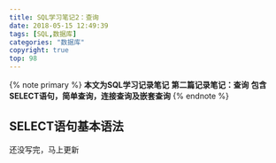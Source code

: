 ```yaml
---
title: SQL学习笔记2：查询
date: 2018-05-15 12:49:39
tags: [SQL,数据库]
categories: "数据库"
copyright: true
top: 98
---
```

{% note primary %}
**本文为SQL学习记录笔记** 
**第二篇记录笔记：查询**
**包含SELECT语句，简单查询，连接查询及嵌套查询**
{% endnote %}

<!-- more --> 

## SELECT语句基本语法

还没写完，马上更新